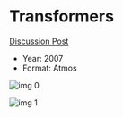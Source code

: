 # Transformers

[Discussion Post](https://www.avsforum.com/threads/bass-eq-for-filtered-movies.2995212/post-56817960)

* Year: 2007
* Format: Atmos

![img 0](https://i.imgur.com/h3U7OL4.jpg)

![img 1](https://i.imgur.com/17IWx7J.jpg)

